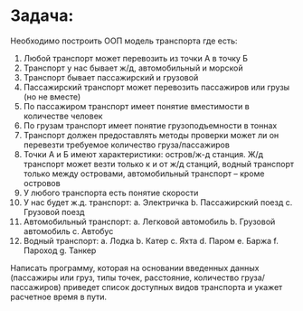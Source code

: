 # Задача:

Необходимо построить ООП модель транспорта где есть:

1.	Любой транспорт может перевозить из точки А в точку Б
2.	Транспорт у нас бывает ж/д, автомобильный и морской
3.	Транспорт бывает пассажирский и грузовой
4.	Пассажирский транспорт может перевозить пассажиров или грузы (но не вместе)
5.	По пассажиром транспорт имеет понятие вместимости в количестве человек
6.	По грузам транспорт имеет понятие грузоподъемности в тоннах
7.	Транспорт должен предоставлять методы проверки может ли он перевезти требуемое количество груза/пассажиров
8.	Точки А и Б имеют характеристики: остров/ж-д станция. Ж/д транспорт может везти только к и от ж/д станций, водный транспорт только между островами, автомобильный транспорт – кроме островов
9.	У любого транспорта есть понятие скорости
10.	У нас будет ж.д. транспорт:
a.	Электричка
b.	Пассажирский поезд
c.	Грузовой поезд
11.	Автомобильный транспорт:
a.	Легковой автомобиль
b.	Грузовой автомобиль
c.	Автобус
12.	Водный транспорт:
a.	Лодка
b.	Катер
c.	Яхта
d.	Паром
e.	Баржа
f.	Пароход
g.	Танкер

Написать программу, которая на основании введенных данных (пассажиры или груз, типы точек, расстояние, количество груза/пассажиров) приведет список доступных видов транспорта и укажет расчетное время в пути.
